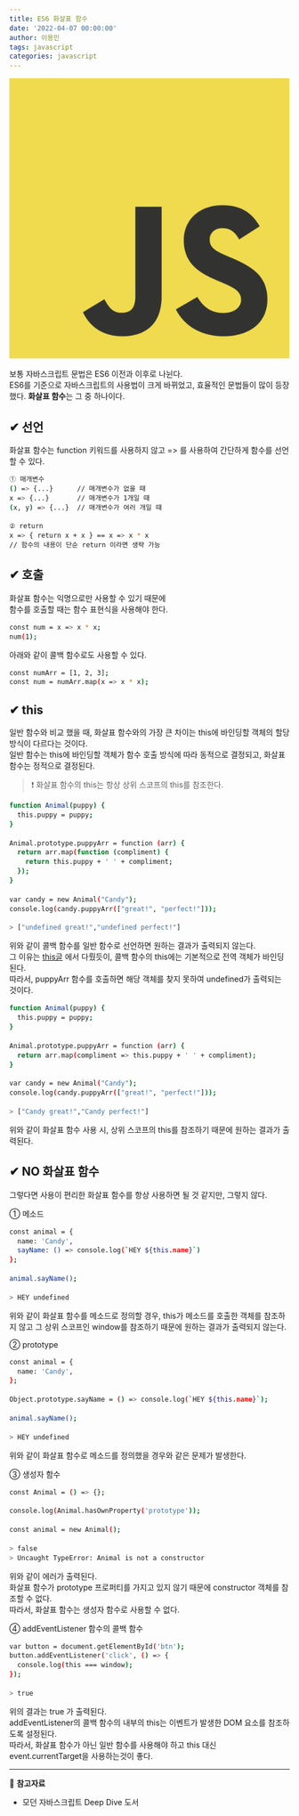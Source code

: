 ```yaml
---
title: ES6 화살표 함수
date: '2022-04-07 00:00:00'
author: 이용민
tags: javascript
categories: javascript
---
```


![javascript-logo.png](javascript-logo.png)

보통 자바스크립트 문법은 ES6 이전과 이후로 나뉜다.  
ES6를 기준으로 자바스크립트의 사용법이 크게 바뀌었고, 효율적인 문법들이 많이 등장했다. **화살표 함수**는 그 중 하나이다.

## ✔ 선언

화살표 함수는 function 키워드를 사용하지 않고 => 를 사용하여 간단하게 함수를 선언할 수 있다.

```bash
① 매개변수
() => {...}      // 매개변수가 없을 때
x => {...}       // 매개변수가 1개일 때
(x, y) => {...}  // 매개변수가 여러 개일 때

② return
x => { return x + x } == x => x * x
// 함수의 내용이 단순 return 이라면 생략 가능

```

## ✔ 호출

화살표 함수는 익명으로만 사용할 수 있기 때문에  
함수를 호출할 때는 함수 표현식을 사용해야 한다.

```bash
const num = x => x * x;
num(1);
```

아래와 같이 콜백 함수로도 사용할 수 있다.

```bash
const numArr = [1, 2, 3];
const num = numArr.map(x => x * x);
```

## ✔ this

일반 함수와 비교 했을 때, 화살표 함수와의 가장 큰 차이는 this에 바인딩할 객체의 할당 방식이 다르다는 것이다.  
일반 함수는 this에 바인딩할 객체가 함수 호출 방식에 따라 동적으로 결정되고, 화살표 함수는 정적으로 결정된다.

> ❗️ 화살표 함수의 this는 항상 상위 스코프의 this를 참조한다.

```bash
function Animal(puppy) {
  this.puppy = puppy;
}

Animal.prototype.puppyArr = function (arr) {
  return arr.map(function (compliment) {
    return this.puppy + ' ' + compliment;
  });
}

var candy = new Animal("Candy");
console.log(candy.puppyArr(["great!", "perfect!"]));

> ["undefined great!","undefined perfect!"]
```

위와 같이 콜백 함수를 일반 함수로 선언하면 원하는 결과가 출력되지 않는다.  
그 이유는 [this글](https://slowteady.github.io/javascript/javascript-02/) 에서 다뤘듯이, 콜백 함수의 this에는 기본적으로 전역 객체가 바인딩된다.  
따라서, puppyArr 함수를 호출하면 해당 객체를 찾지 못하여 undefined가 출력되는 것이다.

```bash
function Animal(puppy) {
  this.puppy = puppy;
}

Animal.prototype.puppyArr = function (arr) {
  return arr.map(compliment => this.puppy + ' ' + compliment);
}

var candy = new Animal("Candy");
console.log(candy.puppyArr(["great!", "perfect!"]));

> ["Candy great!","Candy perfect!"]
```

위와 같이 화살표 함수 사용 시, 상위 스코프의 this를 참조하기 때문에 원하는 결과가 출력된다.

## ✔ NO 화살표 함수

그렇다면 사용이 편리한 화살표 함수를 항상 사용하면 될 것 같지만, 그렇지 않다.

① 메소드

```bash
const animal = {
  name: 'Candy',
  sayName: () => console.log(`HEY ${this.name}`)
};

animal.sayName();

> HEY undefined
```

위와 같이 화살표 함수를 메소드로 정의할 경우, this가 메소드를 호출한 객체를 참조하지 않고 그 상위 스코프인 window를 참조하기 때문에 원하는 결과가 출력되지 않는다.

② prototype

```bash
const animal = {
  name: 'Candy',
};

Object.prototype.sayName = () => console.log(`HEY ${this.name}`);

animal.sayName();

> HEY undefined
```

위와 같이 화살표 함수로 메소드를 정의했을 경우와 같은 문제가 발생한다.

③ 생성자 함수

```bash
const Animal = () => {};

console.log(Animal.hasOwnProperty('prototype'));

const animal = new Animal();

> false
> Uncaught TypeError: Animal is not a constructor

```

위와 같이 에러가 출력된다.  
화살표 함수가 prototype 프로퍼티를 가지고 있지 않기 때문에 constructor 객체를 참조할 수 없다.  
따라서, 화살표 함수는 생성자 함수로 사용할 수 없다.

④ addEventListener 함수의 콜백 함수

```bash
var button = document.getElementById('btn');
button.addEventListener('click', () => {
  console.log(this === window);
});

> true
```

위의 결과는 true 가 출력된다.  
addEventListener의 콜백 함수의 내부의 this는 이벤트가 발생한 DOM 요소를 참조하도록 설정된다.  
따라서, 화살표 함수가 아닌 일반 함수를 사용해야 하고 this 대신 event.currentTarget을 사용하는것이 좋다.

---

📂 **참고자료**

- 모던 자바스크립트 Deep Dive 도서
